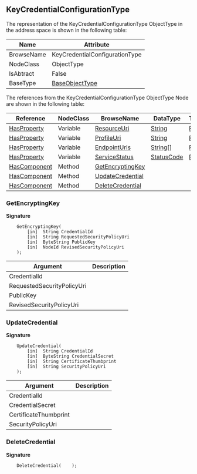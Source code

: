<!-- objecttype -->
## KeyCredentialConfigurationType

The representation of the KeyCredentialConfigurationType ObjectType in the address space is shown in the following table:  

|Name|Attribute|
|---|---|
|BrowseName|KeyCredentialConfigurationType|
|NodeClass|ObjectType|
|IsAbtract|False|
|BaseType|[BaseObjectType](../../../Part5/ObjectTypes/BaseObjectType/readme.md)|

The references from the KeyCredentialConfigurationType ObjectType Node are shown in the following table:  

|Reference|NodeClass|BrowseName|DataType|TypeDefinition|ModellingRule|
|---|---|---|---|---|---|
|[HasProperty](../../../Part3/ReferenceTypes/HasProperty/readme.md)|Variable|[ResourceUri](#ResourceUri)|[String](../../../Part3/DataTypes/String/readme.md)|[PropertyType](../../Part5/VariableTypes/PropertyType/readme.md)|[Mandatory](../../Objects/Mandatory/readme.md)|
|[HasProperty](../../../Part3/ReferenceTypes/HasProperty/readme.md)|Variable|[ProfileUri](#ProfileUri)|[String](../../../Part3/DataTypes/String/readme.md)|[PropertyType](../../Part5/VariableTypes/PropertyType/readme.md)|[Mandatory](../../Objects/Mandatory/readme.md)|
|[HasProperty](../../../Part3/ReferenceTypes/HasProperty/readme.md)|Variable|[EndpointUrls](#EndpointUrls)|[String](../../../Part3/DataTypes/String/readme.md)[]|[PropertyType](../../Part5/VariableTypes/PropertyType/readme.md)|[Optional](../../Objects/Optional/readme.md)|
|[HasProperty](../../../Part3/ReferenceTypes/HasProperty/readme.md)|Variable|[ServiceStatus](#ServiceStatus)|[StatusCode](../../../Part4/DataTypes/StatusCode/readme.md)|[PropertyType](../../Part5/VariableTypes/PropertyType/readme.md)|[Optional](../../Objects/Optional/readme.md)|
|[HasComponent](../../../Part3/ReferenceTypes/HasComponent/readme.md)|Method|[GetEncryptingKey](#GetEncryptingKey)|||[Optional](../../Objects/Optional/readme.md)|
|[HasComponent](../../../Part3/ReferenceTypes/HasComponent/readme.md)|Method|[UpdateCredential](#UpdateCredential)|||[Optional](../../Objects/Optional/readme.md)|
|[HasComponent](../../../Part3/ReferenceTypes/HasComponent/readme.md)|Method|[DeleteCredential](#DeleteCredential)|||[Optional](../../Objects/Optional/readme.md)|

### <a name="GetEncryptingKey"></a>GetEncryptingKey

**Signature**
```
    GetEncryptingKey(
        [in]  String CredentialId
        [in]  String RequestedSecurityPolicyUri
        [in]  ByteString PublicKey
        [in]  NodeId RevisedSecurityPolicyUri
    );
```

|Argument|Description|
|---|---|
|CredentialId||
|RequestedSecurityPolicyUri||
|PublicKey||
|RevisedSecurityPolicyUri||

### <a name="UpdateCredential"></a>UpdateCredential

**Signature**
```
    UpdateCredential(
        [in]  String CredentialId
        [in]  ByteString CredentialSecret
        [in]  String CertificateThumbprint
        [in]  String SecurityPolicyUri
    );
```

|Argument|Description|
|---|---|
|CredentialId||
|CredentialSecret||
|CertificateThumbprint||
|SecurityPolicyUri||

### <a name="DeleteCredential"></a>DeleteCredential

**Signature**
```
    DeleteCredential(    );
```

